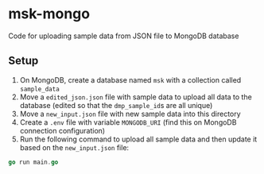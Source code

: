 # msk-mongo

Code for uploading sample data from JSON file to MongoDB database

## Setup

1. On MongoDB, create a database named `msk` with a collection called `sample_data`
2. Move a `edited_json.json` file with sample data to upload all data to the database (edited so that the `dmp_sample_id`s are all unique) 
3. Move a `new_input.json` file with new sample data into this directory
4. Create a `.env` file with variable `MONGODB_URI` (find this on MongoDB connection configuration)
5. Run the following command to upload all sample data and then update it based on the `new_input.json` file:
```go
go run main.go
```
